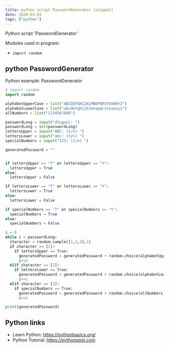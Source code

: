 ```yaml
---
title: python script PasswordGenerator (snippet)
date: 2020-03-03
tags: ["python"]
---
```

Python script 'PasswordGenerator'


Modules used in program: 
* `import random`

## python PasswordGenerator

Python example: PasswordGenerator

```python
# import random  
import random

alphabetUpperCase = list("ABCDEFGHIJKLMNOPQRSTUVWXYZ")
alphabetLowerCase = list("abcdefghijklmnopqrstuvwxyz")
allNumbers = list("1234567890")

passwordLong = input("długość: ")
passwordLong = int(passwordLong)
lettersUpper = input("ABC: (t/n) ")
lettersLower = input("abc: (t/n) ")
specialNumbers = input("123: (t/n) ")

generatedPassword = ""


if lettersUpper == "T" or lettersUpper == "t":
  lettersUpper = True
else:
  lettersUpper = False

if lettersLower == "T" or lettersLower == "t":
  lettersLower = True
else:
  lettersLower = False

if specialNumbers == "T" or specialNumbers == "t":
  specialNumbers = True
else:
  specialNumbers = False

i = 0
while i < passwordLong:
  character = random.sample([1,2,3],1)
  if character == [1]:
    if lettersUpper == True:
      generatedPassword = generatedPassword + random.choice(alphabetUpperCase)
      i+=1
  elif character == [2]:
    if lettersLower == True:
      generatedPassword = generatedPassword + random.choice(alphabetLowerCase)
      i+=1
  elif character == [3]:
    if specialNumbers == True:
      generatedPassword = generatedPassword + random.choice(allNumbers)
      i+=1

print(generatedPassword)

```

## Python links

- Learn Python: https://pythonbasics.org/
- Python Tutorial: https://pythonspot.com
